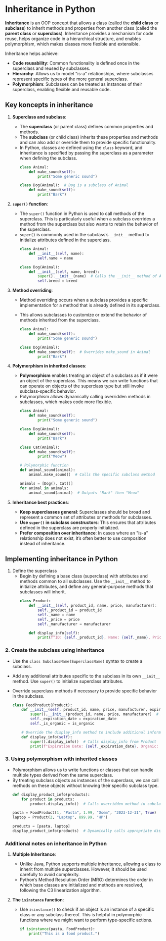 # Inheritance in Python

**Inheritance** is an OOP concept that allows a class (called the **child class** or **subclass**) to inherit methods and properties from another class (called the **parent class** or **superclass**). Inheritance provides a mechanism for code reuse, helps organize code in a hierarchical structure, and enables polymorphism, which makes classes more flexible and extensible.

Inheritance helps achieve:
- **Code reusability**: Common functionality is defined once in the superclass and reused by subclasses.
- **Hierarchy**: Allows us to model "is-a" relationships, where subclasses represent specific types of the more general superclass.
- **Polymorphism**: Subclasses can be treated as instances of their superclass, enabling flexible and reusable code.


## Key koncepts in inheritance

1. **Superclass and subclass**:
   - The **superclass** (or parent class) defines common properties and methods.
   - The **subclass** (or child class) inherits these properties and methods and can also add or override them to provide specific functionality.
   - In Python, classes are defined using the `class` keyword, and inheritance is specified by passing the superclass as a parameter when defining the subclass.
     ```python
     class Animal:
         def make_sound(self):
             print("Some generic sound")

     class Dog(Animal):  # Dog is a subclass of Animal
         def make_sound(self):
             print("Bark")
     ```

2. **`super()` function**:
   - The `super()` function in Python is used to call methods of the superclass. This is particularly useful when a subclass overrides a method from the superclass but also wants to retain the behavior of the superclass.
   - `super()` is commonly used in the subclass’s `__init__` method to initialize attributes defined in the superclass.
     ```python
     class Animal:
         def __init__(self, name):
             self.name = name

     class Dog(Animal):
         def __init__(self, name, breed):
             super().__init__(name)  # Calls the __init__ method of Animal
             self.breed = breed
     ```

3. **Method overriding**:
   - Method overriding occurs when a subclass provides a specific implementation for a method that is already defined in its superclass.
   - This allows subclasses to customize or extend the behavior of methods inherited from the superclass.

     ```python
     class Animal:
         def make_sound(self):
             print("Some generic sound")

     class Dog(Animal):
         def make_sound(self):  # Overrides make_sound in Animal
             print("Bark")
     ```

4. **Polymorphism in inherited classes**:
   - **Polymorphism** enables treating an object of a subclass as if it were an object of the superclass. This means we can write functions that can operate on objects of the superclass type but still invoke subclass-specific behavior.
   - Polymorphism allows dynamically calling overridden methods in subclasses, which makes code more flexible.
     ```python
     class Animal:
         def make_sound(self):
             print("Some generic sound")

     class Dog(Animal):
         def make_sound(self):
             print("Bark")

     class Cat(Animal):
         def make_sound(self):
             print("Meow")

     # Polymorphic function
     def animal_sound(animal):
         animal.make_sound()  # Calls the specific subclass method

     animals = [Dog(), Cat()]
     for animal in animals:
         animal_sound(animal)  # Outputs "Bark" then "Meow"
     ```

5. **Inheritance best practices**:
   - **Keep superclasses general**: Superclasses should be broad and represent a common set of attributes or methods for subclasses.
   - **Use `super()` in subclass constructors**: This ensures that attributes defined in the superclass are properly initialized.
   - **Prefer composition over inheritance**: In cases where an "is-a" relationship does not exist, it’s often better to use composition instead of inheritance.


## Implementing inheritance in Python

1. Define the superclass
   - Begin by defining a base class (superclass) with attributes and methods common to all subclasses. Use the `__init__` method to initialize attributes, and define any general-purpose methods that subclasses will inherit.
     ```python
     class Product:
         def __init__(self, product_id, name, price, manufacturer):
             self._product_id = product_id
             self._name = name
             self._price = price
             self._manufacturer = manufacturer

         def display_info(self):
             print(f"ID: {self._product_id}, Name: {self._name}, Price: ${self._price}, Manufacturer: {self._manufacturer}")
     ```

### 2. Create the subclass using inheritance
   - Use the `class SubclassName(SuperclassName)` syntax to create a subclass.
   - Add any additional attributes specific to the subclass in its own `__init__` method. Use `super()` to initialize superclass attributes.
   - Override superclass methods if necessary to provide specific behavior in the subclass.

     ```python
     class FoodProduct(Product):
         def __init__(self, product_id, name, price, manufacturer, expiration_date, is_organic):
             super().__init__(product_id, name, price, manufacturer)  # Initialize superclass attributes
             self._expiration_date = expiration_date
             self._is_organic = is_organic

         # Override the display_info method to include additional information
         def display_info(self):
             super().display_info()  # Calls display_info from Product
             print(f"Expiration Date: {self._expiration_date}, Organic: {self._is_organic}")
     ```

### 3. Using polymorphism with inherited classes
   - Polymorphism allows us to write functions or classes that can handle multiple types derived from the same superclass.
   - By treating subclass objects as instances of the superclass, we can call methods on these objects without knowing their specific subclass type.
     ```python
     def display_product_info(products):
         for product in products:
             product.display_info()  # Calls overridden method in subclass if it exists

     pasta = FoodProduct(1, "Pasta", 1.99, "Osem", "2023-12-31", True)
     laptop = Product(2, "Laptop", 899.99, "HP")

     products = [pasta, laptop]
     display_product_info(products)  # Dynamically calls appropriate display_info method
     ```

### Additional notes on inheritance in Python

1. **Multiple Inheritance**:
   - Unlike Java, Python supports multiple inheritance, allowing a class to inherit from multiple superclasses. However, it should be used carefully to avoid complexity.
   - Python’s Method Resolution Order (MRO) determines the order in which base classes are initialized and methods are resolved, following the C3 linearization algorithm.

2. **The `isinstance` function**:
   - Use `isinstance()` to check if an object is an instance of a specific class or any subclass thereof. This is helpful in polymorphic functions where we might want to perform type-specific actions.
     ```python
     if isinstance(pasta, FoodProduct):
         print("This is a food product.")
     ```